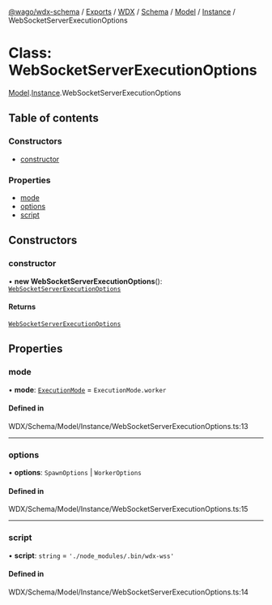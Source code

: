 [@wago/wdx-schema](../README.md) / [Exports](../modules.md) / [WDX](../modules/WDX.md) / [Schema](../modules/WDX.Schema.md) / [Model](../modules/WDX.Schema.Model.md) / [Instance](../modules/WDX.Schema.Model.Instance.md) / WebSocketServerExecutionOptions

# Class: WebSocketServerExecutionOptions

[Model](../modules/WDX.Schema.Model.md).[Instance](../modules/WDX.Schema.Model.Instance.md).WebSocketServerExecutionOptions

## Table of contents

### Constructors

- [constructor](WDX.Schema.Model.Instance.WebSocketServerExecutionOptions.md#constructor)

### Properties

- [mode](WDX.Schema.Model.Instance.WebSocketServerExecutionOptions.md#mode)
- [options](WDX.Schema.Model.Instance.WebSocketServerExecutionOptions.md#options)
- [script](WDX.Schema.Model.Instance.WebSocketServerExecutionOptions.md#script)

## Constructors

### constructor

• **new WebSocketServerExecutionOptions**(): [`WebSocketServerExecutionOptions`](WDX.Schema.Model.Instance.WebSocketServerExecutionOptions.md)

#### Returns

[`WebSocketServerExecutionOptions`](WDX.Schema.Model.Instance.WebSocketServerExecutionOptions.md)

## Properties

### mode

• **mode**: [`ExecutionMode`](../enums/WDX.Schema.Model.Instance.ExecutionMode.md) = `ExecutionMode.worker`

#### Defined in

WDX/Schema/Model/Instance/WebSocketServerExecutionOptions.ts:13

___

### options

• **options**: `SpawnOptions` \| `WorkerOptions`

#### Defined in

WDX/Schema/Model/Instance/WebSocketServerExecutionOptions.ts:15

___

### script

• **script**: `string` = `'./node_modules/.bin/wdx-wss'`

#### Defined in

WDX/Schema/Model/Instance/WebSocketServerExecutionOptions.ts:14
